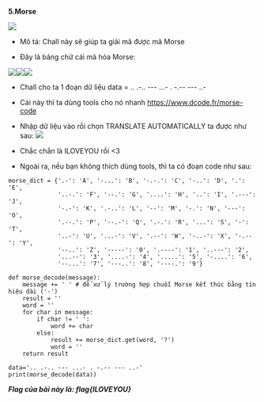 **5.Morse**

![](https://i.imgur.com/Acplmx7.png)

-   Mô tả: Chall này sẽ giúp ta giải mã được mã Morse

-   Đây là bảng chữ cái mã hóa Morse:

![](https://i.imgur.com/gWpEOid.png)![](https://i.imgur.com/2yHn40a.png)![](https://i.imgur.com/00mxnc8.png)

-   Chall cho ta 1 đoạn dữ liệu data = .. .-.. --- ...- . -.-- --- ..-

-   Cái này thì ta dùng tools cho nó nhanh https://www.dcode.fr/morse-code

-   Nhập dữ liệu vào rồi chọn TRANSLATE AUTOMATICALLY ta được như sau:
![](https://i.imgur.com/ZmndqsV.png)

-   Chắc chắn là ILOVEYOU rồi <3
-   Ngoài ra, nếu bạn không thích dùng tools, thì ta có đoạn code như sau:
```
morse_dict = {'.-': 'A', '-...': 'B', '-.-.': 'C', '-..': 'D', '.': 'E',
              '..-.': 'F', '--.': 'G', '....': 'H', '..': 'I', '.---': 'J',
              '-.-': 'K', '.-..': 'L', '--': 'M', '-.': 'N', '---': 'O',
              '.--.': 'P', '--.-': 'Q', '.-.': 'R', '...': 'S', '-': 'T',
              '..-': 'U', '...-': 'V', '.--': 'W', '-..-': 'X', '-.--': 'Y',
              '--..': 'Z', '-----': '0', '.----': '1', '..---': '2',
              '...--': '3', '....-': '4', '.....': '5', '-....': '6',
              '--...': '7', '---..': '8', '----.': '9'}

def morse_decode(message):
    message += ' ' # để xử lý trường hợp chuỗi Morse kết thúc bằng tín hiệu dài ('-')
    result = ''
    word = ''
    for char in message:
        if char != ' ':
            word += char
        else:
            result += morse_dict.get(word, '?')
            word = ''
    return result

data='.. .-.. --- ...- . -.-- --- ..-'
print(morse_decode(data))

```
***Flag của bài này là: flag{ILOVEYOU}***